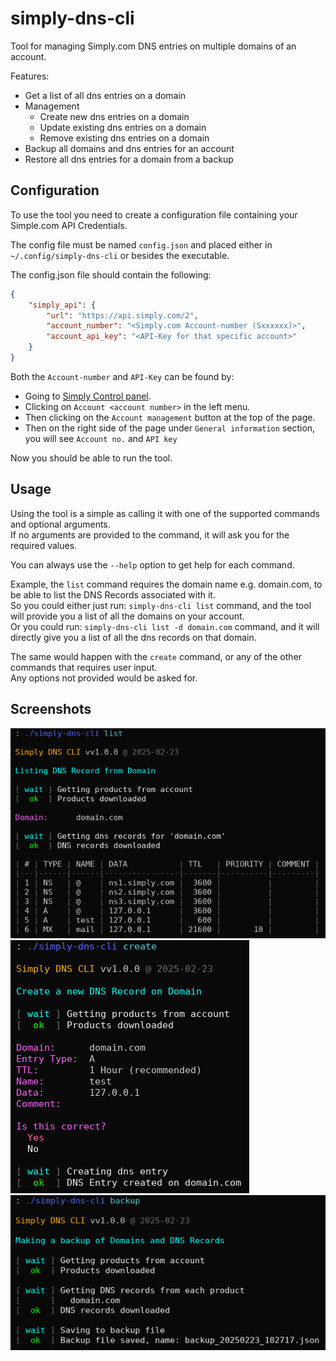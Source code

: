 # simply-dns-cli

Tool for managing Simply.com DNS entries on multiple domains of an account.

Features:  
* Get a list of all dns entries on a domain
* Management
  * Create new dns entries on a domain
  * Update existing dns entries on a domain
  * Remove existing dns entries on a domain
* Backup all domains and dns entries for an account  
* Restore all dns entries for a domain from a backup

## Configuration

To use the tool you need to create a configuration file containing your Simple.com API Credentials.

The config file must be named `config.json` and placed either in `~/.config/simply-dns-cli` or besides the executable.

The config.json file should contain the following:

```json
{
	"simply_api": {
		"url": "https://api.simply.com/2",
		"account_number": "<Simply.com Account-number (Sxxxxxx)>",
		"account_api_key": "<API-Key for that specific account>"
	}
}
```

Both the `Account-number` and `API-Key` can be found by:
* Going to [Simply Control panel](https://www.simply.com/dk/controlpanel/).
* Clicking on `Account <account number>` in the left menu.
* Then clicking on the `Account management` button at the top of the page.
* Then on the right side of the page under `General information` section, you will see `Account no.` and `API key`

Now you should be able to run the tool.

## Usage

Using the tool is a simple as calling it with one of the supported commands and optional arguments.  
If no arguments are provided to the command, it will ask you for the required values.

You can always use the `--help` option to get help for each command.

Example, the `list` command requires the domain name e.g. domain.com, to be able to list the DNS Records associated with it.  
So you could either just run: `simply-dns-cli list` command, and the tool will provide you a list of all the domains on your account.  
Or you could run: `simply-dns-cli list -d domain.com` command, and it will directly give you a list of all the dns records on that domain.

The same would happen with the `create` command, or any of the other commands that requires user input.  
Any options not provided would be asked for.

## Screenshots

![list](screenshots/list_v1.0.0.png) ![create](screenshots/create_v1.0.0.png) ![backup](screenshots/backup_v1.0.0.png)